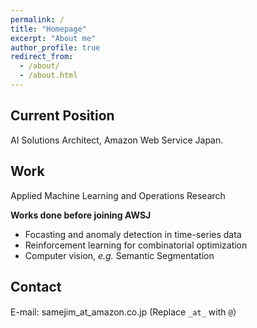 ```yaml
---
permalink: /
title: "Homepage"
excerpt: "About me"
author_profile: true
redirect_from: 
  - /about/
  - /about.html
---
```


Current Position
-----------------
AI Solutions Architect, Amazon Web Service Japan.

Work
---------------
Applied Machine Learning and Operations Research

**Works done before joining AWSJ**
* Focasting and anomaly detection in time-series data
* Reinforcement learning for combinatorial optimization
* Computer vision, *e.g.* Semantic Segmentation

Contact
--------
E-mail: samejim_at_amazon.co.jp
(Replace `_at_` with `@`）
